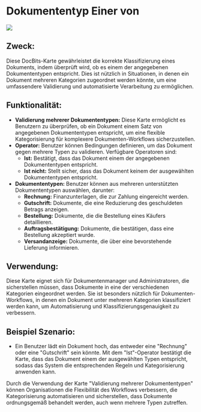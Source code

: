 # Dokumententyp Einer von

![](https://docs.docbits.com/~gitbook/image?url=https%3A%2F%2F578966019-files.gitbook.io%2F%7E%2Ffiles%2Fv0%2Fb%2Fgitbook-x-prod.appspot.com%2Fo%2Fspaces%252FT2n2w4uDCJvv7CJ5zrdk%252Fuploads%252FjKuMuMzIj26NMq60lKOZ%252Fimage.png%3Falt%3Dmedia%26token%3D02ce1a72-99ad-4b6f-a53a-476e46cc645d\&width=768\&dpr=2\&quality=100\&sign=99a9ad41\&sv=2)

## **Zweck:**

Diese DocBits-Karte gewährleistet die korrekte Klassifizierung eines Dokuments, indem überprüft wird, ob es einem der angegebenen Dokumententypen entspricht. Dies ist nützlich in Situationen, in denen ein Dokument mehreren Kategorien zugeordnet werden könnte, um eine umfassendere Validierung und automatisierte Verarbeitung zu ermöglichen.

## **Funktionalität:**

* **Validierung mehrerer Dokumententypen:** Diese Karte ermöglicht es Benutzern zu überprüfen, ob ein Dokument einem Satz von angegebenen Dokumententypen entspricht, um eine flexible Kategorisierung für komplexere Dokumenten-Workflows sicherzustellen.
* **Operator:** Benutzer können Bedingungen definieren, um das Dokument gegen mehrere Typen zu validieren. Verfügbare Operatoren sind:
  * **Ist:** Bestätigt, dass das Dokument einem der angegebenen Dokumententypen entspricht.
  * **Ist nicht:** Stellt sicher, dass das Dokument keinem der ausgewählten Dokumententypen entspricht.
* **Dokumententypen:** Benutzer können aus mehreren unterstützten Dokumententypen auswählen, darunter:
  * **Rechnung:** Finanzunterlagen, die zur Zahlung eingereicht werden.
  * **Gutschrift:** Dokumente, die eine Reduzierung des geschuldeten Betrags anzeigen.
  * **Bestellung:** Dokumente, die die Bestellung eines Käufers detaillieren.
  * **Auftragsbestätigung:** Dokumente, die bestätigen, dass eine Bestellung akzeptiert wurde.
  * **Versandanzeige:** Dokumente, die über eine bevorstehende Lieferung informieren.

## **Verwendung:**

Diese Karte eignet sich für Dokumentenmanager und Administratoren, die sicherstellen müssen, dass Dokumente in eine der verschiedenen Kategorien eingeordnet werden. Sie ist besonders nützlich für Dokumenten-Workflows, in denen ein Dokument unter mehreren Kategorien klassifiziert werden kann, um Automatisierung und Klassifizierungsgenauigkeit zu verbessern.

## **Beispiel Szenario:**

* Ein Benutzer lädt ein Dokument hoch, das entweder eine "Rechnung" oder eine "Gutschrift" sein könnte. Mit dem "Ist"-Operator bestätigt die Karte, dass das Dokument einem der ausgewählten Typen entspricht, sodass das System die entsprechenden Regeln und Kategorisierung anwenden kann.

Durch die Verwendung der Karte "Validierung mehrerer Dokumententypen" können Organisationen die Flexibilität des Workflows verbessern, die Kategorisierung automatisieren und sicherstellen, dass Dokumente ordnungsgemäß behandelt werden, auch wenn mehrere Typen zutreffen.
